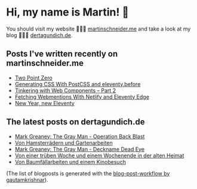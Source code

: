 # Hi, my name is Martin! 👋 
You should visit my website 👨🏼‍💻  [martinschneider.me](https://martinschneider.me) and take a look at my blog 🤷🏼‍♂️ [dertagundich.de](https://www.dertagundich.de).

## Posts I've written recently on martinschneider.me
<!-- MSME-POST-LIST:START -->
- [Two Point Zero](https://martinschneider.me/articles/two-point-zero/)
- [Generating CSS With PostCSS and eleventy.before](https://martinschneider.me/articles/generating-css-with-postcss-and-eleventy-before/)
- [Tinkering with Web Components – Part 2](https://martinschneider.me/articles/tinkering-with-web-components-part-2/)
- [Fetching Webmentions With Netlify and Eleventy Edge](https://martinschneider.me/articles/fetching-webmentions-with-netlify-and-eleventy-edge/)
- [New Year, new Eleventy](https://martinschneider.me/articles/new-year-new-eleventy/)
<!-- MSME-POST-LIST:END -->

## The latest posts on dertagundich.de
<!-- DTUI-POST-LIST:START -->
- [Mark Greaney: The Gray Man - Operation Back Blast](https://www.dertagundich.de/blog/2023/11/mark-greaney-the-gray-man-operation-back-blast)
- [Von Hamsterrädern und Gartenarbeiten](https://www.dertagundich.de/blog/2023/11/von-hamsterradern-und-gartenarbeiten)
- [Mark Greaney: The Gray Man - Deckname Dead Eye](https://www.dertagundich.de/blog/2023/11/mark-greaney-the-gray-man-deckname-dead-eye)
- [Von einer trüben Woche und einem Wochenende in der alten Heimat](https://www.dertagundich.de/blog/2023/10/von-einer-truben-woche-und-einem-wochenende-in-der-alten-heimat)
- [Von Baumfällarbeiten und einem Kinobesuch](https://www.dertagundich.de/blog/2023/10/von-baumfallarbeiten-und-einem-kinobesuch)
<!-- DTUI-POST-LIST:END -->

(The list of blogposts is generated with the [blog-post-workflow by gautamkrishnar](https://github.com/gautamkrishnar/blog-post-workflow)).
